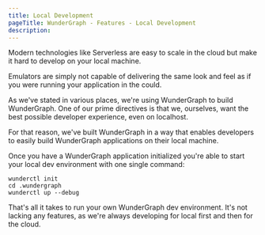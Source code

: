 ```yaml
---
title: Local Development
pageTitle: WunderGraph - Features - Local Development
description:
---
```


Modern technologies like Serverless are easy to scale in the cloud but make it hard to develop on your local machine.

Emulators are simply not capable of delivering the same look and feel as if you were running your application in the could.

As we've stated in various places, we're using WunderGraph to build WunderGraph.
One of our prime directives is that we, ourselves, want the best possible developer experience, even on localhost.

For that reason, we've built WunderGraph in a way that enables developers to easily build WunderGraph applications on their local machine.

Once you have a WunderGraph application initialized you're able to start your local dev environment with one single command:

```shell
wunderctl init
cd .wundergraph
wunderctl up --debug
```

That's all it takes to run your own WunderGraph dev environment.
It's not lacking any features,
as we're always developing for local first and then for the cloud.
